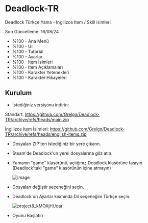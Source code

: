 # Deadlock-TR
Deadlock Türkçe Yama - Ingilizce Item / Skill isimleri

Son Güncelleme: 16/08/24

- %100 - Ana Menü
- %100 - UI
- %100 - Tutorial
- %100 - Ayarlar
- %100 - Item İsimleri
- %100 - Item Açıklamaları
- %100 - Karakter Yetenekleri
- %100 - Karakter Hikayeleri

## Kurulum
- İstediğiniz versiyonu indirin:
  
Standart: https://github.com/Grelgn/Deadlock-TR/archive/refs/heads/main.zip

İngilizce Item İsimleri:  https://github.com/Grelgn/Deadlock-TR/archive/refs/heads/english-items.zip
- Dosyaları ZIP'ten istediğiniz bir yere çıkarın.
- Steam'de Deadlock'un yerel dosyalarına göz atın.
- Yamanın "game" klasörünü, açtığınız Deadlock klasörüne taşıyın. (Deadlock'taki "game" klasörünün içine atmayın)

  ![image](https://github.com/user-attachments/assets/1568febf-fe4d-481d-9d2f-da68af25e8ac)
- Dosyaları değiştir seçeneğini seçin.
- Deadlock'un Ayarlar kısmında Dil seçeneğini Türkçe seçin.
  
  ![project8_kMOXjHUqar](https://github.com/user-attachments/assets/2abecc5d-cccd-49f3-87c5-0bc9c3235e47)
- Oyunu Başlatın

